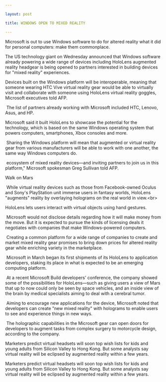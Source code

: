 ```yaml
---

layout: post

title: WINDOWS OPEN TO MIXED REALITY

---
```


Microsoft is out to use Windows software to do for altered reality what it did for personal computers: make them commonplace.

The US technology giant on Wednesday announced that Windows software already powering a wide range of devices including HoloLens augmented reality headgear is being opened to partners interested in building devices for "mixed reality" experiences.

Devices built on the Windows platform will be interoperable, meaning that someone wearing HTC Vive virtual reality gear would be able to virtually visit and collaborate with someone using HoloLens virtual reality goggles, Microsoft executives told AFP.

 The list of partners already working with Microsoft included HTC, Lenovo, Asus, and HP.

Microsoft said it built HoloLens to showcase the potential for the technology, which is based on the same Windows operating system that powers computers, smartphones, Xbox consoles and more.

 Sharing the Windows platform will mean that augmented or virtual reality gear from various manufacturers will be able to work with one another, the same way Windows computers do.

 ecosystem of mixed reality devices—and inviting partners to join us in this platform," Microsoft spokesman Greg Sullivan told AFP.

Walk on Mars

 While virtual reality devices such as those from Facebook-owned Oculus and Sony's PlayStation unit immerse users in fantasy worlds, HoloLens "augments" reality by overlaying holograms on the real world in view.&lt;br&gt;

HoloLens lets users interact with virtual objects using hand gestures.

 Microsoft would not disclose details regarding how it will make money from the move. But it is expected to pursue the kinds of licensing deals it negotiates with companies that make Windows-powered computers.

 Creating a common platform for a wide range of companies to create and market mixed reality gear promises to bring down prices for altered reality gear while enriching variety in the marketplace.

 Microsoft in March began its first shipments of its HoloLens to application developers, staking its place in what is expected to be an emerging computing platform.

 At a recent Microsoft Build developers' conference, the company showed some of the possibilities for HoloLens—such as giving users a view of Mars that up to now could only be seen by space vehicles, and an inside view of the brain by medical specialists aiming to deal with a cerebral tumor.

 Aiming to encourage new applications for the device, Microsoft noted that developers can create "new mixed reality" with holograms to enable users to see and experience things in new ways.

 The holographic capabilities in the Microsoft gear can open doors for developers to augment tasks from complex surgery to motorcycle design, according to the company.

Marketers predict virtual headsets will soon top wish lists for kids and young adults from Silicon Valley to Hong Kong. But some analysts say virtual reality will be eclipsed by augmented reality within a few years.

Marketers predict virtual headsets will soon top wish lists for kids and young adults from Silicon Valley to Hong Kong. But some analysts say virtual reality will be eclipsed by augmented reality within a few years.
